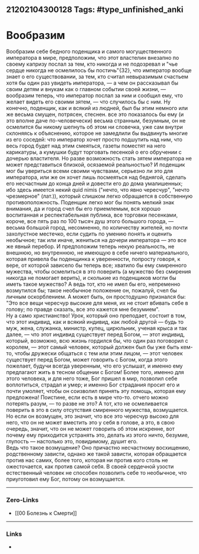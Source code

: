 21202104300128
Tags: #type_unfinished_anki 
---
# Вообразим

Вообразим себе бедного поденщика и самого могущественного императора в мире, предположим, что этот властелин внезапно по своему капризу послал за тем, кто никогда и не подозревал и "чье сердце никогда не осмелилось бы постичь"{32}, что император вообще знает о его существовании, за тем, кто считал невыразимым счастьем хотя бы один раз увидеть императора, — а чем он рассказывал бы своим детям и внукам как о главном событии своей жизни, — вообразим теперь, что император послал за ним и сообщил ему, что желает видеть его своими зятем, — что случилось бы с ним. Ну конечно, поденщик, как и всякий из людней, был бы этим немного или же весьма смущен, потрясен, стеснен. все это показалось бы ему (и это вполне даче по-человечески) весьма странным, безумным, он не осмелится бы никому шепнуть об этом ни словечка, уже сам внутри склоняясь к объяснению, которое не замедлили бы выдвинуть многие из его соседей: что император хочет просто подшутить над ним, что весь город будет над этим смеяться, газеты поместят на него карикатуры, а кумушки будут торговать песенкой о его обручении с дочерью властителя. Но разве возможность стать зятем императора не может представиться близкой, осязаемой реальностью? И поденщик мог бы увериться всеми своими чувствами, серьезно ли это для императора, или же он хочет лишь посмеяться над беднягой, сделать его несчастным до конца дней и довести его до дома умалишенных; ибо здесь имеется некий quid nimis ("нечто, что явно чересчур", "нечто чрезмерное" (лат.)), который слишком легко обращается в собственную противоположность. Поденщик легко мог бы понять мелкий знак внимания, да и город счел бы его приемлемым, вся хорошо воспитанная и респектабельная публика, все торговки песенками, короче, все пять раз по 100 тысяч душ этого большого города, — весьма большой город, несомненно, по количеству жителей, но почти захолустное местечко, если судить по умению понять и оценить необычное; так или иначе, жениться на дочери императора — это все же явный перебор. И предположим теперь некую реальность, не внешнюю, но внутреннюю, не имеющую в себе ничего материального, которая привела бы поденщинка к уверенности, попросту говоря, к вере, от которой зависело бы теперь все; хватило бы ему смиренного мужества, чтобы осмелиться в это поверить (а мужество без смирения никогда не помогает верить), и сколькие из поденщиков могли бы иметь такое мужество? А ведь тот, кто не имел бы его, непременно возмутился бы; такое необычное положение он, пожалуй, счел бы личным оскорблением. A может быть, он простодушно признался бы: "Это все вещи чересчур высокие для меня, их не стоит вбивать себе в голову; по правде сказать, все это кажется мне безумием".<br>Ну а само христианство! Урок, который оно преподает, состоит в том, что этот индивид, как и всякий индивид, как любой другой — будь то муж, жена, служанка, министр, купец, цирюльник, ученая крыса и так далее, — что этот индивид существует перед Богом, — этот индивид, который, возможно, всю жизнь гордился бы, что один раз поговорил с королем, — этот самый человек, который должен был бы уже быть кем-то, чтобы дружески общаться с тем или этим лицом, — этот человек существует перед Богом, может говорить с Богом, когда этого пожелает, будучи всегда уверенным, что его услышат, и именно ему предлагают жить в тесном общении с Богом! Более того, именно для этого человека, и для него тоже, Бог пришел в мир, позволил себе воплотиться, страдал и умер; и именно Бог страдания просит его и почти умоляет, чтобы он соизволил принять эту помощь, которая ему предложена! Поистине, если есть в мире что-то. отчего можно потерять разум, — то разве не это? А тот, кто не осмеливается поверить в это в силу отсутствия смиренного мужества, возмущается. Но если он возмущен, это значит, что все это чересчур высоко для него, что он не может вместить это у себя в голове, а это, в свою очередь, значит, что он не может говорить об этом искренне, вот почему ему приходится устранять это, делать из этого ничто, безумие, глупость — настолько это, повидимому, душит его.<br>Ведь что такое возмущение? Оно причастно несчастному восхищению, родственному зависти, однако же такой зависти, которая обращается против нас самих, более того, которая ни против кого столь не ожесточается, как против самой себя. В своей сердечной узости естественный человек не способен позволить себе то необычное, что приуготовил ему Бог, потому он возмущается.

---
### Zero-Links
- [[00 Болезнь к Смерти]]
---
### Links
-